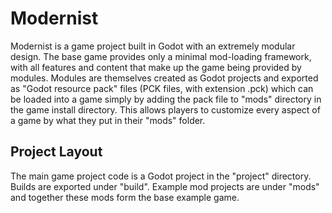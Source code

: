 # Modernist

Modernist is a game project built in Godot with an extremely modular design.  The base game provides only a minimal mod-loading framework, with all features and content that make up the game being provided by modules. Modules are themselves created as Godot projects and exported as "Godot resource pack" files (PCK files, with extension .pck) which can be loaded into a game simply by adding the pack file to "mods" directory in the game install directory. This allows players to customize every aspect of a game by what they put in their "mods" folder.

## Project Layout

The main game project code is a Godot project in the "project" directory. Builds are exported under "build". Example mod projects are under "mods" and together these mods form the base example game.

